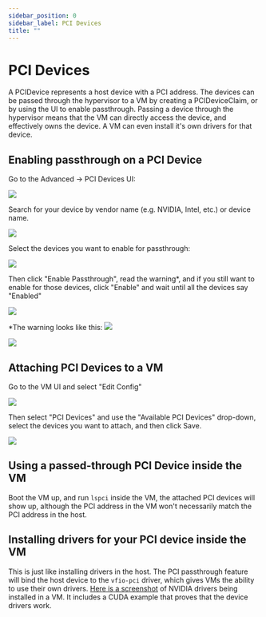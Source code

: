 ```yaml
---
sidebar_position: 0
sidebar_label: PCI Devices
title: ""
---
```


# PCI Devices

A PCIDevice represents a host device with a PCI address. 
The devices can be passed through the hypervisor to a VM by creating a PCIDeviceClaim, 
or by using the UI to enable passthrough. Passing a device through the hypervisor means that 
the VM can directly access the device, and effectively owns the device. A VM can even install 
it's own drivers for that device.

## Enabling passthrough on a PCI Device

Go to the Advanced -> PCI Devices UI:

![](/img/v1.1/pcidevices/advanced-pcidevices-index.png)

Search for your device by vendor name (e.g. NVIDIA, Intel, etc.) or device name.

![](/img/v1.1/pcidevices/search-pcidevices.png)

Select the devices you want to enable for passthrough:

![](/img/v1.1/pcidevices/select-pcidevices.png)

Then click "Enable Passthrough", read the warning*, and if you still want to enable for those devices, click "Enable" and wait until all the devices say "Enabled"

![](/img/v1.1/pcidevices/enable-pcidevices-inprogress.png)

*The warning looks like this:
![](/img/v1.1/pcidevices/warning.png)


![](/img/v1.1/pcidevices/enable-pcidevices-done.png)

## Attaching PCI Devices to a VM

Go to the VM UI and select "Edit Config"

![](/img/v1.1/pcidevices/vm-pcidevices-edit-config.png)

Then select "PCI Devices" and use the "Available PCI Devices" drop-down, select the devices you want to attach, and then click Save.

![](/img/v1.1/pcidevices/vm-pcidevices-attach.png)


## Using a passed-through PCI Device inside the VM

Boot the VM up, and run `lspci` inside the VM, the attached PCI devices will show up, although the PCI address in the VM won't necessarily match the PCI address in the host. 


## Installing drivers for your PCI device inside the VM

This is just like installing drivers in the host. The PCI passthrough feature will bind the host device to the `vfio-pci` driver, which gives VMs the ability to use their own drivers. [Here is a screenshot](https://tobilehman.com/posts/suse-harvester-pci/#toc) of NVIDIA drivers being installed in a VM. It includes a CUDA example that proves that the device drivers work.
